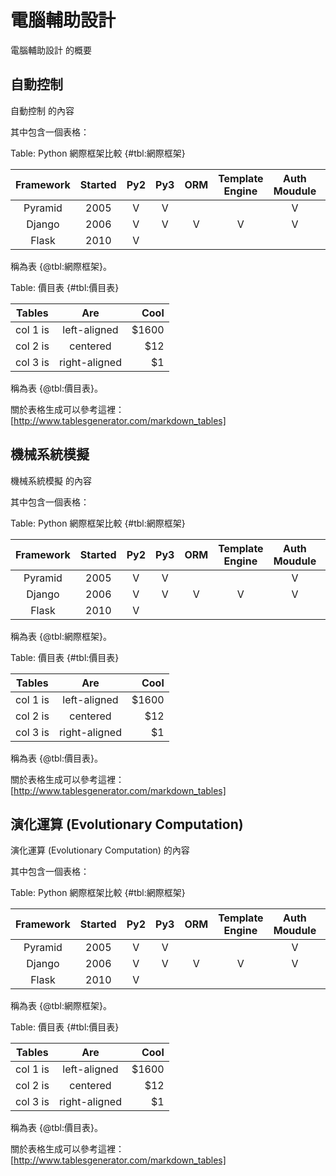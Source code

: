 電腦輔助設計
===

電腦輔助設計 的概要

自動控制
---

自動控制 的內容

其中包含一個表格：

Table: Python 網際框架比較 {#tbl:網際框架}

| Framework | Started | Py2 | Py3 | ORM | Template Engine | Auth Moudule | Database Admin | Project Scale |
|:---------:|:-------:|:---:|:---:|:---:|:---------------:|:------------:|:--------------:|:-------------:|
| Pyramid | 2005 | V | V |  |  | V |  | large |
| Django | 2006 | V | V | V | V | V | V | large |
| Flask | 2010 | V |  |  |  |  |  | small |

稱為表 {@tbl:網際框架}。

Table: 價目表 {#tbl:價目表}

| Tables   |      Are      |  Cool |
|----------|:-------------:|------:|
| col 1 is |  left-aligned | $1600 |
| col 2 is |    centered   |   $12 |
| col 3 is | right-aligned |    $1 |

稱為表 {@tbl:價目表}。

關於表格生成可以參考這裡：[http://www.tablesgenerator.com/markdown_tables]

[http://www.tablesgenerator.com/markdown_tables]: http://www.tablesgenerator.com/markdown_tables

機械系統模擬
---

機械系統模擬 的內容

其中包含一個表格：

Table: Python 網際框架比較 {#tbl:網際框架}

| Framework | Started | Py2 | Py3 | ORM | Template Engine | Auth Moudule | Database Admin | Project Scale |
|:---------:|:-------:|:---:|:---:|:---:|:---------------:|:------------:|:--------------:|:-------------:|
| Pyramid | 2005 | V | V |  |  | V |  | large |
| Django | 2006 | V | V | V | V | V | V | large |
| Flask | 2010 | V |  |  |  |  |  | small |

稱為表 {@tbl:網際框架}。

Table: 價目表 {#tbl:價目表}

| Tables   |      Are      |  Cool |
|----------|:-------------:|------:|
| col 1 is |  left-aligned | $1600 |
| col 2 is |    centered   |   $12 |
| col 3 is | right-aligned |    $1 |

稱為表 {@tbl:價目表}。

關於表格生成可以參考這裡：[http://www.tablesgenerator.com/markdown_tables]

[http://www.tablesgenerator.com/markdown_tables]: http://www.tablesgenerator.com/markdown_tables

演化運算 (Evolutionary Computation)
---

演化運算 (Evolutionary Computation) 的內容

其中包含一個表格：

Table: Python 網際框架比較 {#tbl:網際框架}

| Framework | Started | Py2 | Py3 | ORM | Template Engine | Auth Moudule | Database Admin | Project Scale |
|:---------:|:-------:|:---:|:---:|:---:|:---------------:|:------------:|:--------------:|:-------------:|
| Pyramid | 2005 | V | V |  |  | V |  | large |
| Django | 2006 | V | V | V | V | V | V | large |
| Flask | 2010 | V |  |  |  |  |  | small |

稱為表 {@tbl:網際框架}。

Table: 價目表 {#tbl:價目表}

| Tables   |      Are      |  Cool |
|----------|:-------------:|------:|
| col 1 is |  left-aligned | $1600 |
| col 2 is |    centered   |   $12 |
| col 3 is | right-aligned |    $1 |

稱為表 {@tbl:價目表}。

關於表格生成可以參考這裡：[http://www.tablesgenerator.com/markdown_tables]

[http://www.tablesgenerator.com/markdown_tables]: http://www.tablesgenerator.com/markdown_tables


